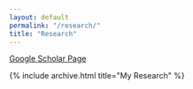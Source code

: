 ```yaml
---
layout: default
permalink: "/research/"
title: "Research"
---
```


[Google Scholar Page](https://scholar.google.com/citations?user=P6yemjQAAAAJ&hl=en)

{% include archive.html title="My Research" %}
